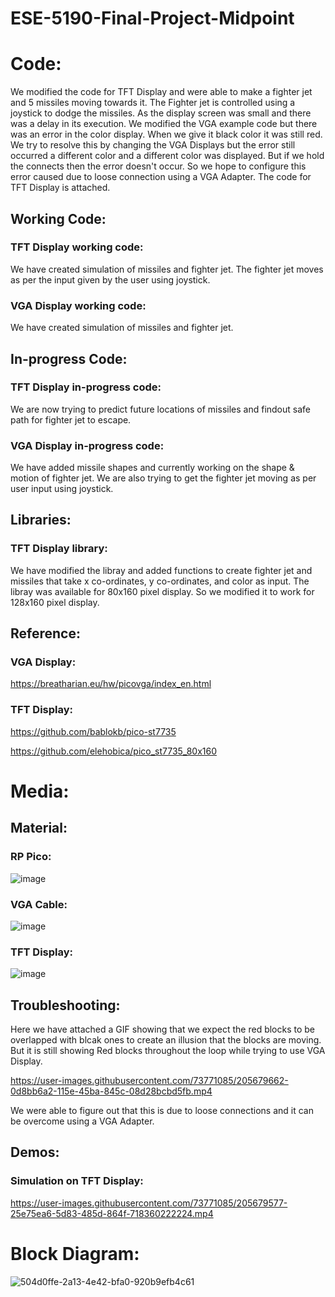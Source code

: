 # ESE-5190-Final-Project-Midpoint

# Code:

We modified the code for TFT Display and were able to make a fighter jet and 5 missiles moving towards it. The Fighter jet is controlled using a joystick to dodge the missiles. As the display screen was small and there was a delay in its execution. We modified the VGA example code but there was an error in the color display. When we give it black color it was still red. We try to resolve this by changing the VGA Displays but the error still occurred a different color and a different color was displayed. But if we hold the connects then the error doesn't occur. So we hope to configure this error caused due to loose connection using a VGA Adapter. The code for TFT Display is attached.

## Working Code:

### TFT Display working code:

We have created simulation of missiles and fighter jet. The fighter jet moves as per the input given by the user using joystick.

### VGA Display working code:

We have created simulation of missiles and fighter jet. 

## In-progress Code:

### TFT Display in-progress code:

We are now trying to predict future locations of missiles and findout safe path for fighter jet to escape.

### VGA Display in-progress  code:

We have added missile shapes and currently working on the shape & motion of fighter jet. We are also trying to get the fighter jet moving as per user input using joystick.

## Libraries:

### TFT Display library:

We have modified the libray and added functions to create fighter jet and missiles that take x co-ordinates, y co-ordinates, and color as input. The libray was available for 80x160 pixel display. So we modified it to work for 128x160 pixel display.

## Reference:

### VGA Display:

https://breatharian.eu/hw/picovga/index_en.html

### TFT Display:

https://github.com/bablokb/pico-st7735

https://github.com/elehobica/pico_st7735_80x160


# Media:

## Material:

### RP Pico:

![image](https://user-images.githubusercontent.com/73771085/205670599-ca4d459c-68bf-47e6-99b1-4c5b87ec2c2f.png)

### VGA Cable:

![image](https://user-images.githubusercontent.com/73771085/205670752-6ea57d60-5ac0-452e-ad2d-722c7acc3e40.png)

### TFT Display:

![image](https://user-images.githubusercontent.com/73771085/205670947-48d818ee-7c5a-469f-a02d-dc45f3a6d882.png)

## Troubleshooting:

Here we have attached a GIF showing that we expect the red blocks to be overlapped with blcak ones to create an illusion that the blocks are moving. But it is still showing Red blocks throughout the loop while trying to use VGA Display.

https://user-images.githubusercontent.com/73771085/205679662-0d8bb6a2-115e-45ba-845c-08d28bcbd5fb.mp4

We were able to figure out that this is due to loose connections and it can be overcome using a VGA Adapter.

## Demos:

### Simulation on TFT Display:

https://user-images.githubusercontent.com/73771085/205679577-25e75ea6-5d83-485d-864f-718360222224.mp4

# Block Diagram:

![504d0ffe-2a13-4e42-bfa0-920b9efb4c61](https://user-images.githubusercontent.com/73771085/205677624-b4800647-1903-4544-be2e-738b69b67c88.jpg)

